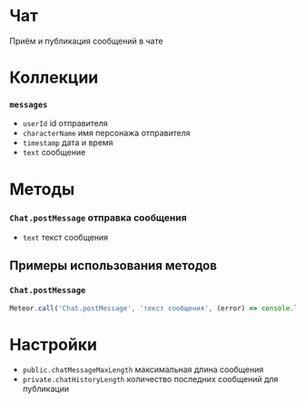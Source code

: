 # Чат
Приём и публикация сообщений в чате

# Коллекции
### `messages`
  - `userId` id отправителя
  - `characterName` имя персонажа отправителя
  - `timestamp` дата и время
  - `text` сообщение

# Методы
### `Chat.postMessage` отправка сообщения
  - `text` текст сообщения

## Примеры использования методов
### `Chat.postMessage`
```js
Meteor.call('Chat.postMessage', 'текст сообщения', (error) => console.log(error));
```

# Настройки
- `public.chatMessageMaxLength` максимальная длина сообщения
- `private.chatHistoryLength` количество последних сообщений для публикации